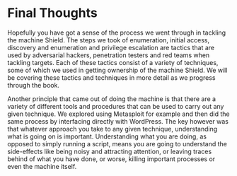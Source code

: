 # Final Thoughts

Hopefully you have got a sense of the process we went through in tackling the machine Shield. The steps we took of enumeration, initial access, discovery and enumeration and privilege escalation are tactics that are used by adversarial hackers, penetration testers and red teams when tackling targets. Each of these tactics consist of a variety of techniques, some of which we used in getting ownership of the machine Shield. We will be covering these tactics and techniques in more detail as we progress through the book.

Another principle that came out of doing the machine is that there are a variety of different tools and procedures that can be used to carry out any given technique. We explored using Metasploit for example and then did the same process by interfacing directly with WordPress. The key however was that whatever approach you take to any given technique, understanding what is going on is important. Understanding what you are doing, as opposed to simply running a script, means you are going to understand the side-effects like being noisy and attracting attention, or leaving traces behind of what you have done, or worse, killing important processes or even the machine itself.

